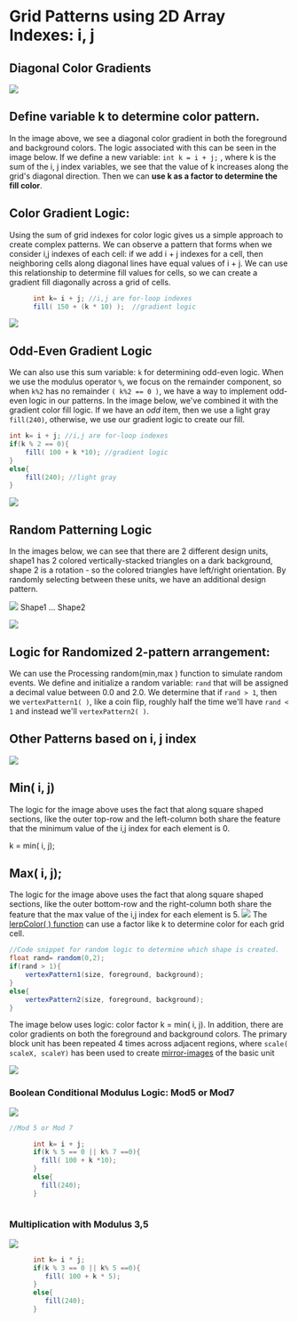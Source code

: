 # Grid Patterns using 2D Array Indexes: i, j

## Diagonal Color Gradients

![](../../.gitbook/assets/screenshot-2017-09-24-08.43.41.png)

## Define variable k to determine color pattern.

In the image above, we see a diagonal color gradient in both the foreground and background colors. The logic associated with this can be seen in the image below. If we define a new variable: `int k = i + j;` , where k is the sum of the i, j index variables, we see that the value of k increases along the grid's diagonal direction. Then we can **use k as a factor to determine the fill color**.

## Color Gradient Logic:

Using the sum of grid indexes for color logic gives us a simple approach to create complex patterns. We can observe a pattern that forms when we consider i,j indexes of each cell: if we add i + j indexes for a cell, then neighboring cells along diagonal lines have equal values of i + j. We can use this relationship to determine fill values for cells, so we can create a gradient fill diagonally across a grid of cells.

```java
      int k= i + j; //i,j are for-loop indexes
      fill( 150 + (k * 10) );  //gradient logic
```

![](../../.gitbook/assets/screenshot-2017-09-24-09.00.41.png)

## Odd-Even Gradient Logic

We can also use this sum variable: `k` for determining odd-even logic. When we use the modulus operator `%`, we focus on the remainder component, so when `k%2` has no remainder `( k%2 == 0 )`, we have a way to implement odd-even logic in our patterns. In the image below, we've combined it with the gradient color fill logic. If we have an _odd_ item, then we use a light gray `fill(240)`, otherwise, we use our gradient logic to create our fill.

```java
int k= i + j; //i,j are for-loop indexes
if(k % 2 == 0){
    fill( 100 + k *10); //gradient logic
}
else{
    fill(240); //light gray
}
```

![](../../.gitbook/assets/screenshot-2017-09-24-09.08.55%20%281%29.png)

## Random Patterning Logic

In the images below, we can see that there are 2 different design units, shape1 has 2 colored vertically-stacked triangles on a dark background, shape 2 is a rotation - so the colored triangles have left/right orientation. By randomly selecting between these units, we have an additional design pattern.

![](../../.gitbook/assets/screenshot-2017-09-24-14.01.11.png) Shape1 ... Shape2

![](../../.gitbook/assets/screenshot-2017-09-24-14.02.04.png)

## Logic for Randomized 2-pattern arrangement:

We can use the Processing random\(min,max \) function to simulate random events. We define and initialize a random variable: `rand` that will be assigned a decimal value between 0.0 and 2.0. We determine that if `rand > 1`, then we `vertexPattern1( )`, like a coin flip, roughly half the time we'll have `rand < 1` and instead we'll `vertexPattern2( )`.

## Other Patterns based on i, j index

![](../../.gitbook/assets/screenshot-2017-09-27-19.38.40.png)

## Min\( i, j\)

The logic for the image above uses the fact that along square shaped sections, like the outer top-row and the left-column both share the feature that the minimum value of the i,j index for each element is 0.

k = min\( i, j\);

## Max\( i, j\);

The logic for the image above uses the fact that along square shaped sections, like the outer bottom-row and the right-column both share the feature that the max value of the i,j index for each element is 5. ![](../../.gitbook/assets/screenshot-2017-09-27-19.40.34.png) The [lerpColor\( \) function](https://kdoore.gitbooks.io/cs1335/content/lerpcolor-and-map.html) can use a factor like k to determine color for each grid cell.

```java
//Code snippet for random logic to determine which shape is created.
float rand= random(0,2);
if(rand > 1){
    vertexPattern1(size, foreground, background);
}
else{
    vertexPattern2(size, foreground, background);
}
```

The image below uses logic: color factor k = min\( i, j\). In addition, there are color gradients on both the foreground and background colors. The primary block unit has been repeated 4 times across adjacent regions, where `scale( scaleX, scaleY)` has been used to create [mirror-images](https://kdoore.gitbooks.io/cs1335/content/transforms-for-position-rotation-scale-of-shapematrix-elements.html) of the basic unit

![](../../.gitbook/assets/screenshot-2017-09-27-19.58.32.png)

### Boolean Conditional Modulus Logic: Mod5 or Mod7

![](../../.gitbook/assets/screen-shot-2020-03-28-at-1.46.15-pm.png)

```java
//Mod 5 or Mod 7

      int k= i + j;
      if(k % 5 == 0 || k% 7 ==0){
        fill( 100 + k *10);
      }
      else{
        fill(240);
      }
   

```

### Multiplication with Modulus 3,5

![](../../.gitbook/assets/screen-shot-2020-03-28-at-1.55.50-pm.png)

```java
      int k= i * j;
      if(k % 3 == 0 || k% 5 ==0){
         fill( 100 + k * 5);
      }
      else{
         fill(240);
      }
```

